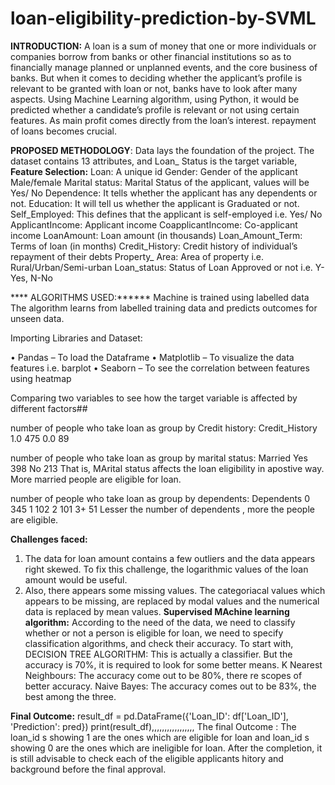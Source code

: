 # loan-eligibility-prediction-by-SVML
**INTRODUCTION:**  A loan is a sum of money that one or more individuals or companies borrow from banks or other financial institutions so as to financially manage planned or unplanned events, and the core business of banks. But when it comes to deciding whether the applicant’s profile is relevant to be granted with loan or not, banks have to look after many aspects. Using Machine Learning algorithm, using Python, it would be predicted whether a candidate’s profile is relevant or not using certain features.  As main profit comes directly from the loan’s interest. repayment of loans becomes crucial.


**PROPOSED METHODOLOGY**:
Data lays the foundation of the project. 
The dataset contains 13 attributes, and Loan_ Status is the target variable,
**Feature Selection:**
	Loan:	A unique id 
	Gender:	Gender of the applicant Male/female
	Marital status:	Marital Status of the applicant, values will be Yes/ No
	Dependence:	It tells whether the applicant has any dependents or not.
	Education:	It will tell us whether the applicant is Graduated or not.
	Self_Employed:	This defines that the applicant is self-employed i.e. Yes/ No
	ApplicantIncome:	Applicant income
	CoapplicantIncome:	Co-applicant income
	LoanAmount:	Loan amount (in thousands)
	Loan_Amount_Term:	Terms of loan (in months)
	Credit_History:	Credit history of individual’s repayment of their debts
	Property_ Area:	Area of property i.e. Rural/Urban/Semi-urban 
	Loan_status:	Status of Loan Approved or not i.e. Y- Yes, N-No 

 **** ALGORITHMS USED:******
  Machine is trained using labelled data
 The algorithm learns from labelled training data and predicts outcomes for unseen data.

 Importing Libraries and Dataset:
  
•	Pandas – To load the Dataframe
•	Matplotlib – To visualize the data features i.e. barplot
•	Seaborn – To see the correlation between features using heatmap


Comparing two variables to see how the target variable is affected by different factors##

number of people who take loan as group by Credit history:
Credit_History
1.0    475
0.0     89

number of people who take loan as group by marital status:
Married
Yes    398
No     213
That is, MArital status affects the loan eligibility in apostive way. More married people are eligible for loan.

number of people who take loan as group by dependents:
Dependents
0     345
1     102
2     101
3+     51
Lesser the number of dependents , more the people are eligible.

**Challenges faced:**
1) The data for loan amount contains a few outliers and the data appears right skewed. To fix this challenge, the logarithmic values of the loan amount would be useful.
2) Also, there appears some missing values. The categoriacal values which appears to be missing, are replaced by modal values and the numerical data is replaced by mean values.
**Supervised MAchine learning algorithm:**
According to the need of the data, we need to classify whether or not a person is eligible for loan, we need to specify classification algorithms, and check their accuracy.
To start with, 
	DECISION TREE ALGORITHM: This is actually a classifier. But the accuracy is 70%, it is required to look for some better means.
        K Nearest Neighbours: The accuracy come out to be 80%, there re scopes of better accuracy.
	Naive Bayes: The accuracy comes out to be 83%, the best among the three.


**Final Outcome:**
 result_df = pd.DataFrame({'Loan_ID': df['Loan_ID'], 'Prediction': pred})
print(result_df),,,,,,,,,,,,,,,,, The final Outcome : The loan_id s showing 1 are the ones which are eligible for loan and loan_id s showing 0 are the ones which are ineligible for loan.
After the completion, it is still advisable to check each of the eligible applicants hitory and background before the final approval.






 
